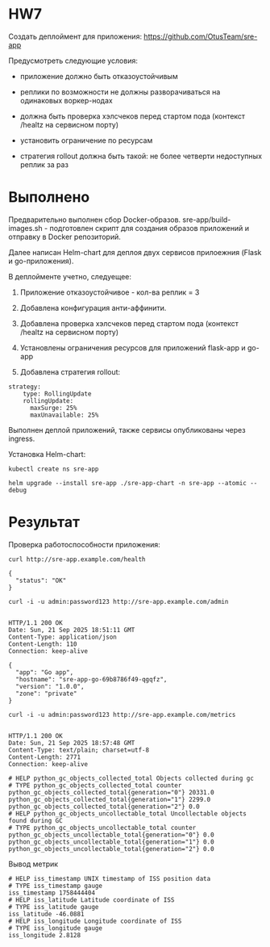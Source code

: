 # HW7

Создать деплоймент для приложения: https://github.com/OtusTeam/sre-app

Предусмотреть следующие условия:

- приложение должно быть отказоустойчивым

- реплики по возможности не должны разворачиваться на одинаковых воркер-нодах

- должна быть проверка хэлсчеков перед стартом пода (контекст /healtz на сервисном порту)

- установить ограничение по ресурсам

- стратегия rollout должна быть такой: не более четверти недоступных реплик за раз


# Выполнено

Предварительно выполнен сбор Docker-образов. sre-app/build-images.sh - подготовлен скрипт для создания образов приложений и отправку в Docker репозиторий. 


Далее написан Helm-chart для деплоя двух сервисов прилоежния (Flask и go-приложения).

В деплойменте учетно, следуещее:

1. Приложение отказоустойчивое - кол-ва реплик = 3

2. Добавлена конфигурация анти-аффинити. 

3. Добавлена проверка хэлсчеков перед стартом пода (контекст /healtz на сервисном порту)

4. Установлены ограничения ресурсов для приложений flask-app и go-app

5. Добавлена стратегия rollout:

```
strategy:
    type: RollingUpdate
    rollingUpdate:
      maxSurge: 25%
      maxUnavailable: 25%
```

Выполнен деплой приложений, также сервисы опубликованы через ingress.

Установка Helm-chart:

```
kubectl create ns sre-app

helm upgrade --install sre-app ./sre-app-chart -n sre-app --atomic --debug
```

# Результат

Проверка работоспособности приложения:

```
curl http://sre-app.example.com/health

{
  "status": "OK"
}
```

```
curl -i -u admin:password123 http://sre-app.example.com/admin


HTTP/1.1 200 OK
Date: Sun, 21 Sep 2025 18:51:11 GMT
Content-Type: application/json
Content-Length: 110
Connection: keep-alive

{
  "app": "Go app",
  "hostname": "sre-app-go-69b8786f49-qgqfz",
  "version": "1.0.0",
  "zone": "private"
}
```

```
curl -i -u admin:password123 http://sre-app.example.com/metrics


HTTP/1.1 200 OK
Date: Sun, 21 Sep 2025 18:57:48 GMT
Content-Type: text/plain; charset=utf-8
Content-Length: 2771
Connection: keep-alive

# HELP python_gc_objects_collected_total Objects collected during gc
# TYPE python_gc_objects_collected_total counter
python_gc_objects_collected_total{generation="0"} 20331.0
python_gc_objects_collected_total{generation="1"} 2299.0
python_gc_objects_collected_total{generation="2"} 0.0
# HELP python_gc_objects_uncollectable_total Uncollectable objects found during GC
# TYPE python_gc_objects_uncollectable_total counter
python_gc_objects_uncollectable_total{generation="0"} 0.0
python_gc_objects_uncollectable_total{generation="1"} 0.0
python_gc_objects_uncollectable_total{generation="2"} 0.0
```


Вывод метрик

```
# HELP iss_timestamp UNIX timestamp of ISS position data
# TYPE iss_timestamp gauge
iss_timestamp 1758444404
# HELP iss_latitude Latitude coordinate of ISS
# TYPE iss_latitude gauge
iss_latitude -46.0881
# HELP iss_longitude Longitude coordinate of ISS
# TYPE iss_longitude gauge
iss_longitude 2.8128
```

